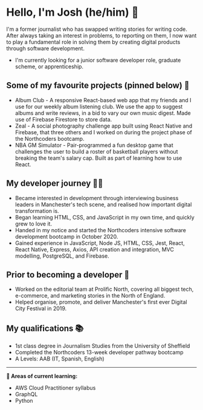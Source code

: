 # Hello, I'm Josh (he/him) 👋 

I'm a former journalist who has swapped writing stories for writing code. After always taking an interest in problems, to reporting on them, I now want to play a fundamental role in solving them by creating digital products through software development.
+ I'm currently looking for a junior software developer role, graduate scheme, or apprenticeship. 

## Some of my favourite projects (pinned below) 🚀
+ Album Club - A responsive React-based web app that my friends and I use for our weekly album listening club. We use the app to suggest albums and write reviews, in a bid to vary our own music digest. Made use of Firebase Firestore to store data. 
+ Zeal - A social photography challenge app built using React Native and Firebase, that three others and I worked on during the project phase of the Northcoders bootcamp.
+ NBA GM Simulator - Pair-programmed a fun desktop game that challenges the user to build a roster of basketball players without breaking the team's salary cap. Built as part of learning how to use React. 

## My developer journey 👨‍💻
+ Became interested in development through interviewing business leaders in Manchester's tech scene, and realised how important digital transformation is.
+ Began learning HTML, CSS, and JavaScript in my own time, and quickly grew to love it.
+ Handed in my notice and started the Northcoders intensive software development bootcamp in October 2020. 
+ Gained experience in JavaScript, Node JS, HTML, CSS, Jest, React, React Native, Express, Axios, API creation and integration, MVC modelling, PostgreSQL, and Firebase.

## Prior to becoming a developer 📰
+ Worked on the editorial team at Prolific North, covering all biggest tech, e-commerce, and marketing stories in the North of England.
+ Helped organise, promote, and deliver Manchester's first ever Digital City Festival in 2019.

## My qualifications 📚
+ 1st class degree in Journalism Studies from the University of Sheffield
+ Completed the Northcoders 13-week developer pathway bootcamp
+ A Levels: AAB (IT, Spanish, English)

___

**🌱 Areas of current learning:**
+ AWS Cloud Practitioner syllabus
+ GraphQL
+ Python
